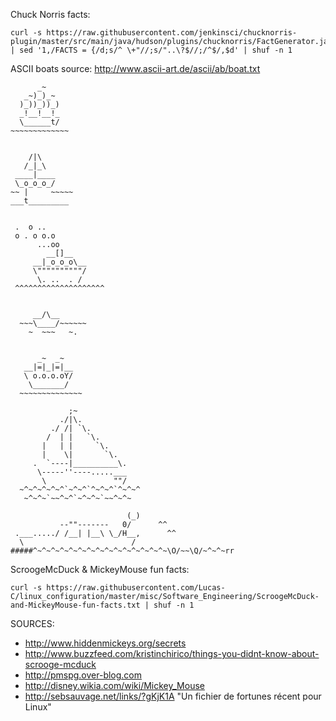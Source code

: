 Chuck Norris facts:

    curl -s https://raw.githubusercontent.com/jenkinsci/chucknorris-plugin/master/src/main/java/hudson/plugins/chucknorris/FactGenerator.java | sed '1,/FACTS = {/d;s/^ \+"//;s/"..\?$//;/^$/,$d' | shuf -n 1


ASCII boats source: http://www.ascii-art.de/ascii/ab/boat.txt
```
      _~
   _~)_)_~
  )_))_))_)
  _!__!__!_
  \______t/
~~~~~~~~~~~~~


    /|\
   /_|_\
 ____|____
 \_o_o_o_/
~~ |     ~~~~~
___t_________


 .  o ..
 o . o o.o
      ...oo
        __[]__
     __|_o_o_o\__
     \""""""""""/
      \. ..  . /
 ^^^^^^^^^^^^^^^^^^^^


     __/\__
  ~~~\____/~~~~~~
    ~  ~~~   ~.


      _~  _~
   __|=|_|=|__
   \ o.o.o.oY/
    \_______/
  ~~~~~~~~~~~~~~

             ;~
           ./|\.
         ./ /| `\.
        /  | |   `\.
       |   | |     `\.
       |    \|       `\.
     .  `----|__________\.
      \-----''----.....___
       \               ""/
  ~^~^~^~^~^`~^~^`^~^~^`^~^~^
   ~^~^~`~~^~^`~^~^~`~~^~^~

                          (_)
           --""-------   0/      ^^
 .___...../ /__| |__\ \_/H__,      ^^
  \                        /
#####^~^~^~^~^~^~^~^~^~^~^~^~^~^~^~\O/~~\Q/~^~^~rr
```

ScroogeMcDuck & MickeyMouse fun facts:

    curl -s https://raw.githubusercontent.com/Lucas-C/linux_configuration/master/misc/Software_Engineering/ScroogeMcDuck-and-MickeyMouse-fun-facts.txt | shuf -n 1

SOURCES:
- http://www.hiddenmickeys.org/secrets
- http://www.buzzfeed.com/kristinchirico/things-you-didnt-know-about-scrooge-mcduck
- http://pmspg.over-blog.com
- http://disney.wikia.com/wiki/Mickey_Mouse
- http://sebsauvage.net/links/?gKjK1A "Un fichier de fortunes récent pour Linux"
